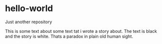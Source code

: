 # hello-world
Just another repository 

This is some text about some text tat i wrote a story about. The text is black and the story is white. Thats a paradox in plain old human sight. 

